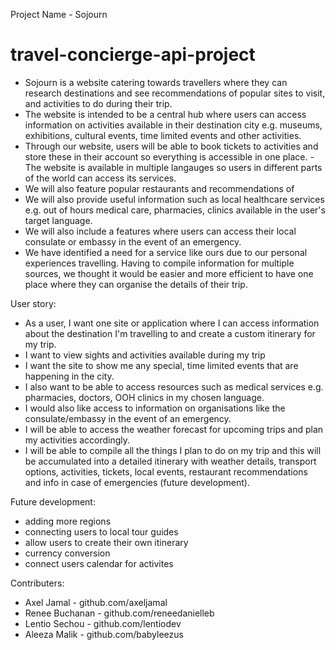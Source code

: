 Project Name - Sojourn

# travel-concierge-api-project
- Sojourn is a website catering towards travellers where they can research destinations and see recommendations of popular sites to visit, and activities to do during their trip.
- The website is intended to be a central hub where users can access information on activities available in their destination city e.g. museums, exhibitions, cultural events, time limited events and other activities. 
- Through our website, users will be able to book tickets to activities and store these in their account so everything is accessible in one place. 
-The website is available in multiple langauges so users in different parts of the world can access its services.
- We will also feature popular restaurants and recommendations of 
- We will also provide useful information such as local healthcare services e.g. out of hours medical care, pharmacies, clinics available in the user's target language. 
- We will also include a features where users can access their local consulate or embassy in the event of an emergency. 
- We have identified a need for a service like ours due to our personal experiences travelling. Having to compile information for multiple sources, we thought it would be easier and more efficient to have one place where they can organise the details of their trip.

User story: 
 - As a user, I want one site or application where I can access information about the destination I'm travelling to and create a custom itinerary for my trip. 
 - I want to view sights and activities available during my trip 
 - I want the site to show me any special, time limited events that are happening in the city.
 - I also want to be able to access resources such as medical services e.g. pharmacies, doctors, OOH clinics in my chosen language. 
 - I would also like access to information on organisations like the consulate/embassy in the event of an emergency.
 - I will be able to access the weather forecast for upcoming trips and plan my activities accordingly.
 - I will be able to compile all the things I plan to do on my trip and this will be accumulated into a detailed itinerary with weather details, transport options, activities, tickets, local events, restaurant recommendations and info in case of emergencies (future development).
 
Future development:
- adding more regions 
- connecting users to local tour guides 
- allow users to create their own itinerary 
- currency conversion 
- connect users calendar for activites  
  
Contributers: 
- Axel Jamal - github.com/axeljamal
- Renee Buchanan - github.com/reneedanielleb
- Lentio Sechou - github.com/lentiodev
- Aleeza Malik - github.com/babyleezus

